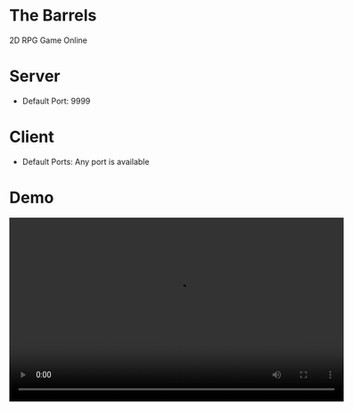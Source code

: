 # The Barrels

2D RPG Game Online

# Server

- Default Port: 9999

# Client

- Default Ports: Any port is available

# Demo 

<video width="600" height="330" controls>
  <source src="TheBarrelsDemo.mov" type="video/mp4">
</video>
